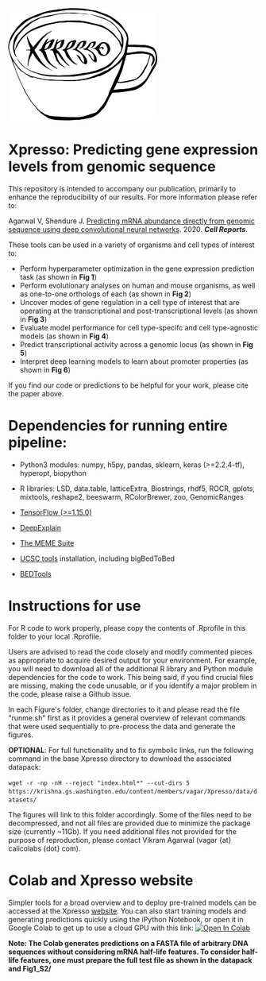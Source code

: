 <img src="xpresso_logo.png" width="300">

# Xpresso: Predicting gene expression levels from genomic sequence

This repository is intended to accompany our publication, primarily to enhance the reproducibility of our results. For more information please refer to:

Agarwal V, Shendure J. [Predicting mRNA abundance directly from genomic sequence using deep convolutional neural networks](https://www.biorxiv.org/content/10.1101/416685v2). 2020. **_Cell Reports_**.

These tools can be used in a variety of organisms and cell types of interest to:

* Perform hyperparameter optimization in the gene expression prediction task (as shown in **Fig 1**)
* Perform evolutionary analyses on human and mouse organisms, as well as one-to-one orthologs of each (as shown in **Fig 2**)
* Uncover modes of gene regulation in a cell type of interest that are operating at the transcriptional and post-transcriptional levels (as shown in **Fig 3**)
* Evaluate model performance for cell type-specifc and cell type-agnostic models (as shown in **Fig 4**)
* Predict transcriptional activity across a genomic locus (as shown in **Fig 5**)
* Interpret deep learning models to learn about promoter properties (as shown in **Fig 6**)

If you find our code or predictions to be helpful for your work, please cite the paper above.


# Dependencies for running entire pipeline:
* Python3 modules: numpy, h5py, pandas, sklearn, keras (>=2.2.4-tf), hyperopt, biopython

* R libraries: LSD, data.table, latticeExtra, Biostrings, rhdf5, ROCR, gplots, mixtools, reshape2, beeswarm, RColorBrewer, zoo, GenomicRanges

* [TensorFlow (>=1.15.0)](https://www.tensorflow.org/install/)

* [DeepExplain](https://github.com/marcoancona/DeepExplain)

* [The MEME Suite](http://meme-suite.org/doc/download.html?man_type=web)

* [UCSC tools](http://hgdownload.soe.ucsc.edu/downloads.html#source_downloads) installation, including bigBedToBed

* [BEDTools](https://github.com/arq5x/bedtools2/releases)

# Instructions for use

For R code to work properly, please copy the contents of .Rprofile in this folder to your local .Rprofile.

Users are advised to read the code closely and modify commented pieces as appropriate to acquire
desired output for your environment. For example, you will need to download all of the additional
R library and Python module dependencies for the code to work. This being said, if you find crucial
files are missing, making the code unusable, or if you identify a major problem in the code, please
raise a Github issue.

In each Figure's folder, change directories to it and please read the file "runme.sh" first as it provides a general overview of relevant commands that were used sequentially to pre-process the data and generate the figures.

**OPTIONAL**: For full functionality and to fix symbolic links, run the following command in the base Xpresso directory to download the associated datapack:

`wget -r -np -nH --reject "index.html*" --cut-dirs 5 https://krishna.gs.washington.edu/content/members/vagar/Xpresso/data/datasets/`

The figures will link to this folder accordingly. Some of the files need to be decompressed, and not all files are provided due to minimize the package size (currently ~11Gb). If you need additional files not provided for the purpose of reproduction, please contact Vikram Agarwal (vagar {at} calicolabs {dot} com).

# Colab and Xpresso website

Simpler tools for a broad overview and to deploy pre-trained models can be accessed at the Xpresso [website](https://xpresso.gs.washington.edu/). You can also start training models and generating predictions quickly using the iPython Notebook, or open it in Google Colab to get up to use a cloud GPU with this link:
[![Open In Colab](https://colab.research.google.com/assets/colab-badge.svg)](https://colab.research.google.com/gist/vagarwal87/bdd33e66fa2c59c41409ca47e7132e61/xpresso.ipynb)

**Note: The Colab generates predictions on a FASTA file of arbitrary DNA sequences without considering mRNA half-life features. To consider half-life features, one must prepare the full test file as shown
in the datapack and Fig1_S2/**
